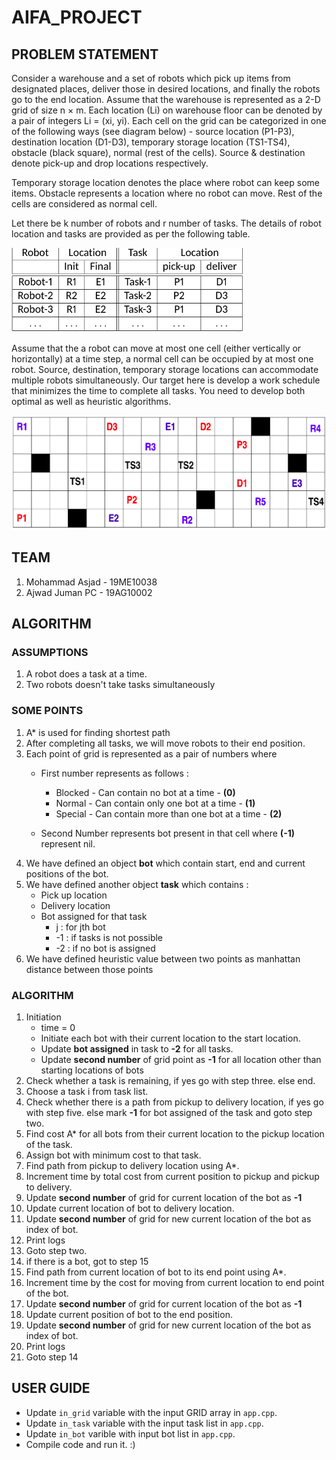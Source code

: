 # AIFA_PROJECT

## PROBLEM STATEMENT
Consider a warehouse and a set of robots which pick up items from designated places, deliver those in desired locations, and finally the robots go to the end location. Assume that the warehouse is represented as a 2-D grid of size n × m. Each location (Li) on warehouse floor can be denoted by a pair of integers 
Li = (xi, yi). 
Each cell on the grid can be categorized in one of the following ways (see diagram below) - source location (P1-P3), destination location (D1-D3), temporary storage location (TS1-TS4), obstacle (black square), normal (rest of the cells). Source & destination denote pick-up and drop locations respectively.

Temporary storage location denotes the place where robot can keep some items. Obstacle represents a location where no robot can move. Rest of the cells are considered as normal cell.

Let there be k number of robots and r number of tasks. The details of robot location and tasks are provided as per the following table.

![alt text](https://github.com/armedjuror/AIFA_PROJECT/blob/master/includes/tab_1.png?raw=true)

Assume that the a robot can move at most one cell (either vertically or horizontally) at a time step, a normal cell can be occupied by at most one robot. Source, destination, temporary storage locations can accommodate multiple robots simultaneously. Our target here is develop a work schedule that minimizes the time to complete all tasks. You need to develop both optimal as well as heuristic algorithms.

![alt text](https://github.com/armedjuror/AIFA_PROJECT/blob/master/includes/tab_2.png?raw=true)

## TEAM

1. Mohammad Asjad - 19ME10038
2. Ajwad Juman PC - 19AG10002

## ALGORITHM

### ASSUMPTIONS

1. A robot does a task at a time.
2. Two robots doesn't take tasks simultaneously

### SOME POINTS
1. A* is used for finding shortest path
2. After completing all tasks, we will move robots to their end position.
3. Each point of grid is represented as a pair of numbers where 
    - First number represents as follows :
      - Blocked - Can contain no bot at a time - **(0)** 
      - Normal - Can contain only one bot at a time - **(1)**
      - Special - Can contain more than one bot at a time - **(2)**
      
    - Second Number represents bot present in that cell where **(-1)** represent nil.
4. We have defined an object **bot** which contain start, end and current positions of the bot.
5. We have defined another object **task** which contains : 
    - Pick up location
    - Delivery location 
    - Bot assigned for that task 
        - j   : for jth bot
        - -1  : if tasks is not possible 
        - -2  : if no bot is assigned
6. We have defined heuristic value between two points as manhattan distance between those points

### ALGORITHM

1. Initiation
    - time = 0 
    - Initiate each bot with their current location to the start location.
    - Update **bot assigned** in task to **-2** for all tasks.
    - Update **second number** of grid point as **-1** for all location other than starting locations of bots
2. Check whether a task is remaining, if yes go with step three. else end.
3. Choose a task i from task list.
4. Check whether there is a path from pickup to delivery location, if yes go with step five. else mark **-1** for bot assigned of the task and goto step two.
5. Find cost A* for all bots from their current location to the pickup location of the task.
6. Assign bot with minimum cost to that task.
7. Find path from pickup to delivery location using A*.
8. Increment time by total cost from current position to pickup and pickup to delivery.
9. Update **second number** of grid for current location of the bot as **-1**
10. Update current location of bot to delivery location.
11. Update **second number** of grid for new current location of the bot as index of bot.
12. Print logs
13. Goto step two.
14. if there is a bot, got to step 15
15. Find path from current location of bot to its end point using A*.
16. Increment time by the cost for moving from current location to end point of the bot.
17. Update **second number** of grid for current location of the bot as **-1**
18. Update current position of bot to the end position.
19. Update **second number** of grid for new current location of the bot as index of bot.
20. Print logs
21. Goto step 14

## USER GUIDE
- Update ```in_grid``` variable with the input GRID array in ```app.cpp```.
- Update ```in_task``` variable with the input task list in ```app.cpp```.
- Update ```in_bot``` varible with input bot list in ```app.cpp```.
- Compile code and run it. :)

